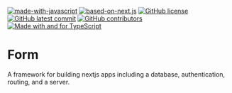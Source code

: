 [![made-with-javascript](https://img.shields.io/badge/Made%20with-JavaScript-1f425f.svg)](https://www.javascript.com)
[![based-on-next.js](https://img.shields.io/badge/Based%20on-Next.js-1f425f.svg)](https://nextjs.org/)
[![GitHub license](https://img.shields.io/github/license/JosephAbbey/form.svg)](https://github.com/JosephAbbey/form/blob/master/LICENSE)
[![GitHub latest commit](https://badgen.net/github/last-commit/JosephAbbey/form)](https://github.com/JosephAbbey/form/commit/)
[![GitHub contributors](https://badgen.net/github/contributors/JosephAbbey/form)](https://github.com/JosephAbbey/form/graphs/contributors/)
[![Made with and for TypeScript](https://img.shields.io/badge/Made%20with%20and%20for-TypeScript-blue?style=for-the-badge&logo=Typescript)](https://www.typescriptlang.org/)

# Form

A framework for building nextjs apps including a database, authentication, routing, and a server.
